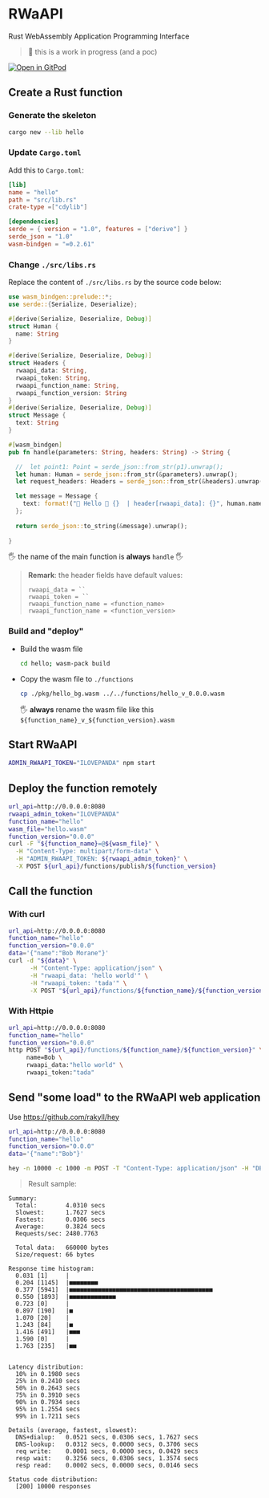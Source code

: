 # RWaAPI
Rust WebAssembly Application Programming Interface

> 🚧 this is a work in progress (and a poc)

[![Open in GitPod](https://gitpod.io/button/open-in-gitpod.svg)](https://gitpod.io/#https://github.com/k33g/rwaapi)

## Create a Rust function

### Generate the skeleton

```bash
cargo new --lib hello
```

### Update `Cargo.toml`

Add this to `Cargo.toml`:

```toml
[lib]
name = "hello"
path = "src/lib.rs"
crate-type =["cdylib"]

[dependencies]
serde = { version = "1.0", features = ["derive"] }
serde_json = "1.0"
wasm-bindgen = "=0.2.61"
```

### Change `./src/libs.rs`


Replace the content of `./src/libs.rs` by the source code below:

```rust
use wasm_bindgen::prelude::*;
use serde::{Serialize, Deserialize};

#[derive(Serialize, Deserialize, Debug)]
struct Human {
  name: String
}

#[derive(Serialize, Deserialize, Debug)]
struct Headers {
  rwaapi_data: String,
  rwaapi_token: String,
  rwaapi_function_name: String,
  rwaapi_function_version: String
}
#[derive(Serialize, Deserialize, Debug)]
struct Message {
  text: String
}

#[wasm_bindgen]
pub fn handle(parameters: String, headers: String) -> String {

  //  let point1: Point = serde_json::from_str(p1).unwrap();
  let human: Human = serde_json::from_str(&parameters).unwrap();
  let request_headers: Headers = serde_json::from_str(&headers).unwrap();

  let message = Message {
    text: format!("👋 Hello 🤖 {}  | header[rwaapi_data]: {}", human.name, request_headers.rwaapi_data)
  };
  
  return serde_json::to_string(&message).unwrap();
  
}
```

🖐️ the name of the main function is **always** `handle` 🖐️

> **Remark**: the header fields have default values:
> ```
> rwaapi_data = ``
> rwaapi_token = ``
> rwaapi_function_name = <function_name>
> rwaapi_function_name = <function_version>
> ```
### Build and "deploy"

- Build the wasm file
  ```bash
  cd hello; wasm-pack build
  ```
- Copy the wasm file to `./functions`
  ```bash
  cp ./pkg/hello_bg.wasm ../../functions/hello_v_0.0.0.wasm
  ```
  🖐️ **always** rename the wasm file like this `${function_name}_v_${function_version}.wasm`

## Start RWaAPI

```bash
ADMIN_RWAAPI_TOKEN="ILOVEPANDA" npm start
```

## Deploy the function remotely

```bash
url_api=http://0.0.0.0:8080
rwaapi_admin_token="ILOVEPANDA"
function_name="hello"
wasm_file="hello.wasm"
function_version="0.0.0"
curl -F "${function_name}=@${wasm_file}" \
  -H "Content-Type: multipart/form-data" \
  -H "ADMIN_RWAAPI_TOKEN: ${rwaapi_admin_token}" \
  -X POST ${url_api}/functions/publish/${function_version}
```

## Call the function

### With curl

```bash
url_api=http://0.0.0.0:8080
function_name="hello"
function_version="0.0.0"
data='{"name":"Bob Morane"}'
curl -d "${data}" \
      -H "Content-Type: application/json" \
      -H "rwaapi_data: 'hello world'" \
      -H "rwaapi_token: 'tada'" \
      -X POST "${url_api}/functions/${function_name}/${function_version}"
```

### With Httpie

```bash
url_api=http://0.0.0.0:8080
function_name="hello"
function_version="0.0.0"
http POST "${url_api}/functions/${function_name}/${function_version}" \
     name=Bob \
     rwaapi_data:"hello world" \
     rwaapi_token:"tada"
```

## Send "some load" to the RWaAPI web application

Use https://github.com/rakyll/hey

```bash
url_api=http://0.0.0.0:8080
function_name="hello"
function_version="0.0.0"
data='{"name":"Bob"}'

hey -n 10000 -c 1000 -m POST -T "Content-Type: application/json" -H "DEMO_TOKEN:hello" -d ${data} "${url_api}/functions/${function_name}/${function_version}" 
```

> Result sample:
```text
Summary:
  Total:        4.0310 secs
  Slowest:      1.7627 secs
  Fastest:      0.0306 secs
  Average:      0.3824 secs
  Requests/sec: 2480.7763
  
  Total data:   660000 bytes
  Size/request: 66 bytes

Response time histogram:
  0.031 [1]     |
  0.204 [1145]  |■■■■■■■■
  0.377 [5941]  |■■■■■■■■■■■■■■■■■■■■■■■■■■■■■■■■■■■■■■■■
  0.550 [1893]  |■■■■■■■■■■■■■
  0.723 [0]     |
  0.897 [190]   |■
  1.070 [20]    |
  1.243 [84]    |■
  1.416 [491]   |■■■
  1.590 [0]     |
  1.763 [235]   |■■


Latency distribution:
  10% in 0.1980 secs
  25% in 0.2410 secs
  50% in 0.2643 secs
  75% in 0.3910 secs
  90% in 0.7934 secs
  95% in 1.2554 secs
  99% in 1.7211 secs

Details (average, fastest, slowest):
  DNS+dialup:   0.0521 secs, 0.0306 secs, 1.7627 secs
  DNS-lookup:   0.0312 secs, 0.0000 secs, 0.3706 secs
  req write:    0.0001 secs, 0.0000 secs, 0.0429 secs
  resp wait:    0.3256 secs, 0.0306 secs, 1.3574 secs
  resp read:    0.0002 secs, 0.0000 secs, 0.0146 secs

Status code distribution:
  [200] 10000 responses
```
